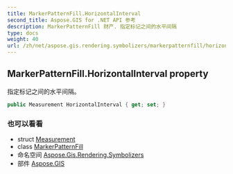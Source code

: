 ```yaml
---
title: MarkerPatternFill.HorizontalInterval
second_title: Aspose.GIS for .NET API 参考
description: MarkerPatternFill 财产. 指定标记之间的水平间隔
type: docs
weight: 40
url: /zh/net/aspose.gis.rendering.symbolizers/markerpatternfill/horizontalinterval/
---
```

## MarkerPatternFill.HorizontalInterval property

指定标记之间的水平间隔。

```csharp
public Measurement HorizontalInterval { get; set; }
```

### 也可以看看

* struct [Measurement](../../../aspose.gis.rendering/measurement/)
* class [MarkerPatternFill](../)
* 命名空间 [Aspose.Gis.Rendering.Symbolizers](../../markerpatternfill/)
* 部件 [Aspose.GIS](../../../)


